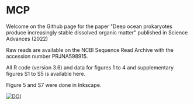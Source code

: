 # MCP

Welcome on the Github page for the paper "Deep ocean prokaryotes produce increasingly stable dissolved organic matter" published in Science Advances (2022)

Raw reads are available on the NCBI Sequence Read Archive with the accession number PRJNA598915.

All R code (version 3.6) and data for figures 1 to 4 and supplementary figures S1 to S5 is available here.

Figure 5 and S7 were done in Inkscape.

<a href="https://zenodo.org/badge/latestdoi/276973722"><img src="https://zenodo.org/badge/276973722.svg" alt="DOI"></a>
